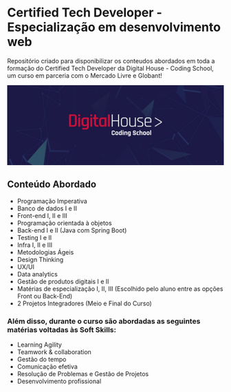 # Certified Tech Developer - Especialização em desenvolvimento web
Repositório criado para disponibilizar os conteudos abordados em toda a formação do Certified Tech Developer da Digital House - Coding School, um curso em parceria com o Mercado Livre e Globant!

![Imagem Digital House](https://github.com/k3n3dfelix/mochilaviajante/blob/main/Digital-House.jpg)

## Conteúdo Abordado
- Programação Imperativa
- Banco de dados I e II
- Front-end I, II e III
- Programação orientada à objetos
- Back-end I e II (Java com Spring Boot)
- Testing I e II
- Infra I, II e III
- Metodologias Ágeis
- Design Thinking
- UX/UI
- Data analytics
- Gestão de produtos digitais I e II
- Matérias de especialização I, II, III (Escolhido pelo aluno entre as opções Front ou Back-End)
- 2 Projetos Integradores (Meio e Final do Curso)

### Além disso, durante o curso são abordadas as seguintes matérias voltadas às Soft Skills:
- Learning Agility
- Teamwork & collaboration
- Gestão do tempo
- Comunicação efetiva
- Resolução de Problemas e Gestão de Projetos
- Desenvolvimento profissional
